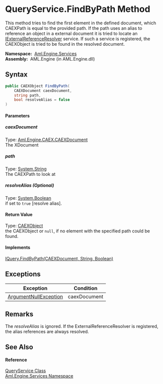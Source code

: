 QueryService.FindByPath Method
==============================
This method tries to find the first element in the defined document, which CAEXPath is equal to the provided path. If the path uses an alias to reference an object in a external document it is tried to locate an [IExternalReferenceResolver][1] service. If such a service is registered, the CAEXObject is tried to be found in the resolved document.

  **Namespace:**  [Aml.Engine.Services][2]  
  **Assembly:**  AML.Engine (in AML.Engine.dll)

Syntax
------

```csharp
public CAEXObject FindByPath(
	CAEXDocument caexDocument,
	string path,
	bool resolveAlias = false
)
```

#### Parameters

##### *caexDocument*
Type: [Aml.Engine.CAEX.CAEXDocument][3]  
The XDocument

##### *path*
Type: [System.String][4]  
The CAEXPath to look at

##### *resolveAlias* (Optional)
Type: [System.Boolean][5]  
if set to `true` [resolve alias].

#### Return Value
Type: [CAEXObject][6]  
 the CAEXObject or `null`, if no element with the specified path could be found. 
#### Implements
[IQuery.FindByPath(CAEXDocument, String, Boolean)][7]  


Exceptions
----------

Exception                  | Condition    
-------------------------- | ------------ 
[ArgumentNullException][8] | caexDocument 


Remarks
-------
 The *resolveAlias* is ignored. If the ExternalReferenceResolver is registered, the alias references are always resolved. 

See Also
--------

#### Reference
[QueryService Class][9]  
[Aml.Engine.Services Namespace][2]  

[1]: ../../Aml.Engine.Services.Interfaces/IExternalReferenceResolver/README.md
[2]: ../README.md
[3]: ../../Aml.Engine.CAEX/CAEXDocument/README.md
[4]: https://docs.microsoft.com/dotnet/api/system.string
[5]: https://docs.microsoft.com/dotnet/api/system.boolean
[6]: ../../Aml.Engine.CAEX/CAEXObject/README.md
[7]: ../../Aml.Engine.Services.Interfaces/IQuery/FindByPath.md
[8]: https://docs.microsoft.com/dotnet/api/system.argumentnullexception
[9]: README.md
[10]: https://www.automationml.org
[11]: ../../icons/logoShade.png
